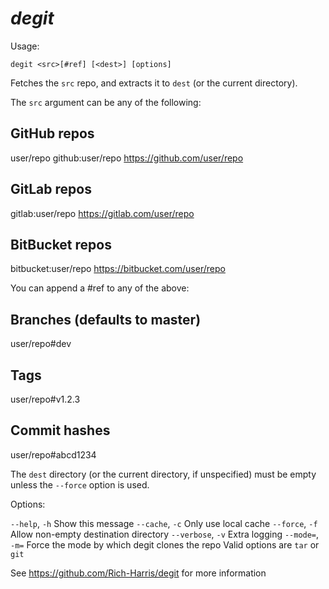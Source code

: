 # _degit_

Usage:

  `degit <src>[#ref] [<dest>] [options]`

Fetches the `src` repo, and extracts it to `dest` (or the current directory).

The `src` argument can be any of the following:

  ## GitHub repos
  user/repo
  github:user/repo
  https://github.com/user/repo

  ## GitLab repos
  gitlab:user/repo
  https://gitlab.com/user/repo

  ## BitBucket repos
  bitbucket:user/repo
  https://bitbucket.com/user/repo

You can append a #ref to any of the above:

  ## Branches (defaults to master)
  user/repo#dev

  ## Tags
  user/repo#v1.2.3

  ## Commit hashes
  user/repo#abcd1234

The `dest` directory (or the current directory, if unspecified) must be empty
unless the `--force` option is used.

Options:

  `--help`, `-h`     Show this message
  `--cache`, `-c`    Only use local cache
  `--force`, `-f`    Allow non-empty destination directory
  `--verbose`, `-v`  Extra logging
  `--mode=`, `-m=`   Force the mode by which degit clones the repo
                     Valid options are `tar` or `git`

See https://github.com/Rich-Harris/degit for more information